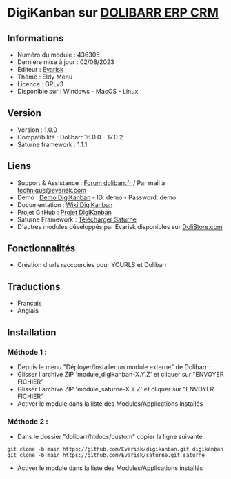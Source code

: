# DigiKanban sur [DOLIBARR ERP CRM](https://dolibarr.org)

## Informations

- Numéro du module : 436305
- Dernière mise à jour : 02/08/2023
- Éditeur : [Evarisk](https://evarisk.com)
- Thème : Eldy Menu
- Licence : GPLv3
- Disponible sur : Windows - MacOS - Linux

## Version

- Version :  1.0.0
- Compatibilité : Dolibarr 16.0.0 - 17.0.2
- Saturne framework : 1.1.1

## Liens

- Support & Assistance : [Forum dolibarr.fr](https://dolibarr.fr) / Par mail à technique@evarisk.com
- Demo : [Demo DigiKanban](https://demodoli.digirisk.com) - ID: demo - Password: demo
- Documentation : [Wiki DigiKanban](https://wiki.dolibarr.org/view/kanban_view.php/Module_DigiKanban)
- Projet GitHub : [Projet DigiKanban](https://github.com/Evarisk/digikanban/projects?query=is%3Aopen)
- Saturne Framework : [Télécharger Saturne](https://dolistore.com/fr/modules/1906-Saturne.html)
- D'autres modules développés par Evarisk disponibles sur [DoliStore.com](https://dolistore.com)

## Fonctionnalités

- Création d'urls raccourcies pour YOURLS et Dolibarr

## Traductions

- Français
- Anglais

## Installation

### Méthode 1 :

- Depuis le menu "Déployer/Installer un module externe" de Dolibarr :
- Glisser l'archive ZIP 'module_digikanban-X.Y.Z' et cliquer sur "ENVOYER FICHIER"
- Glisser l'archive ZIP 'module_saturne-X.Y.Z' et cliquer sur "ENVOYER FICHIER"
- Activer le module dans la liste des Modules/Applications installés

### Méthode 2 :

- Dans le dossier "dolibarr/htdocs/custom" copier la ligne suivante :
``` 
git clone -b main https://github.com/Evarisk/digikanban.git digikanban
git clone -b main https://github.com/Evarisk/saturne.git saturne
```
- Activer le module dans la liste des Modules/Applications installés

